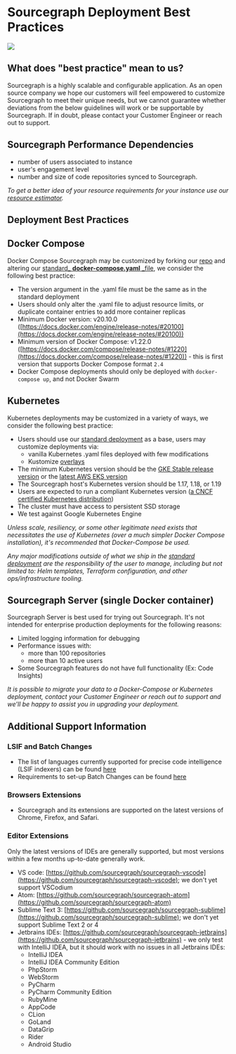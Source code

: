 # Sourcegraph Deployment Best Practices

![](RackMultipart20210716-4-1fufq8b_html_237499165a11f2b9.gif)

## What does &quot;best practice&quot; mean to us?

Sourcegraph is a highly scalable and configurable application. As an open source company we hope our customers will feel empowered to customize Sourcegraph to meet their unique needs, but we cannot guarantee whether deviations from the below guidelines will work or be supportable by Sourcegraph. If in doubt, please contact your Customer Engineer or reach out to support.

## Sourcegraph Performance Dependencies

- number of users associated to instance
- user&#39;s engagement level
- number and size of code repositories synced to Sourcegraph.

_To get a better idea of your resource requirements for your instance use our_ [_resource estimator_](https://docs.sourcegraph.com/admin/install/resource_estimator)_._

## Deployment Best Practices

## Docker Compose

Docker Compose Sourcegraph may be customized by forking our [repo](https://github.com/sourcegraph/deploy-sourcegraph-docker) and altering our [standard](https://sourcegraph.com/github.com/sourcegraph/deploy-sourcegraph-docker@master/-/blob/docker-compose/docker-compose.yaml)[_ **docker-compose.yaml** _](https://sourcegraph.com/github.com/sourcegraph/deploy-sourcegraph-docker@master/-/blob/docker-compose/docker-compose.yaml)[file](https://sourcegraph.com/github.com/sourcegraph/deploy-sourcegraph-docker@master/-/blob/docker-compose/docker-compose.yaml), we consider the following best practice:

- The version argument in the .yaml file must be the same as in the standard deployment
- Users should only alter the .yaml file to adjust resource limits, or duplicate container entries to add more container replicas
- Minimum Docker version: v20.10.0 ([https://docs.docker.com/engine/release-notes/#20100](https://docs.docker.com/engine/release-notes/#20100))
- Minimum version of Docker Compose: v1.22.0 ([https://docs.docker.com/compose/release-notes/#1220](https://docs.docker.com/compose/release-notes/#1220)) - this is first version that supports Docker Compose format `2.4`
- Docker Compose deployments should only be deployed with `docker-compose up`, and not Docker Swarm

## Kubernetes

Kubernetes deployments may be customized in a variety of ways, we consider the following best practice:

- Users should use our [standard deployment](https://github.com/sourcegraph/deploy-sourcegraph) as a base, users may customize deployments via:
  - vanilla Kubernetes .yaml files deployed with few modifications
  - Kustomize [overlays](https://github.com/sourcegraph/deploy-sourcegraph/tree/master/overlays)
- The minimum Kubernetes version should be the [GKE Stable release version](https://cloud.google.com/kubernetes-engine/docs/release-notes-stable) or the [latest AWS EKS version](https://docs.aws.amazon.com/eks/latest/userguide/kubernetes-versions.html)
- The Sourcegraph host&#39;s Kubernetes version should be 1.17, 1.18, or 1.19
- Users are expected to run a compliant Kubernetes version ([a CNCF certified Kubernetes distribution](https://github.com/cncf/k8s-conformance))
- The cluster must have access to persistent SSD storage
- We test against Google Kubernetes Engine

_Unless scale, resiliency, or some other legitimate need exists that necessitates the use of Kubernetes (over a much simpler Docker Compose installation), it's recommended that Docker-Compose be used._

_Any major modifications outside of what we ship in the [standard deployment](https://github.com/sourcegraph/deploy-sourcegraph) are the responsibility of the user to manage, including but not limited to: Helm templates, Terraform configuration, and other ops/infrastructure tooling._

## Sourcegraph Server (single Docker container)

Sourcegraph Server is best used for trying out Sourcegraph. It&#39;s not intended for enterprise production deployments for the following reasons:

- Limited logging information for debugging
- Performance issues with:
  - more than 100 repositories
  - more than 10 active users
- Some Sourcegraph features do not have full functionality (Ex: Code Insights)

_It is possible to migrate your data to a Docker-Compose or Kubernetes deployment, contact your Customer Engineer or reach out to support and we&#39;ll be happy to assist you in upgrading your deployment._

## Additional Support Information

### LSIF and Batch Changes

- The list of languages currently supported for precise code intelligence (LSIF indexers) can be found [here](https://docs.sourcegraph.com/code_intelligence/references/indexers)
- Requirements to set-up Batch Changes can be found [here](https://docs.sourcegraph.com/batch_changes/references/requirements)

### Browsers Extensions

- Sourcegraph and its extensions are supported on the latest versions of Chrome, Firefox, and Safari.

### Editor Extensions

Only the latest versions of IDEs are generally supported, but most versions within a few months up-to-date generally work.

- VS code: [https://github.com/sourcegraph/sourcegraph-vscode](https://github.com/sourcegraph/sourcegraph-vscode); we don&#39;t yet support VSCodium
- Atom: [https://github.com/sourcegraph/sourcegraph-atom](https://github.com/sourcegraph/sourcegraph-atom)
- Sublime Text 3: [https://github.com/sourcegraph/sourcegraph-sublime](https://github.com/sourcegraph/sourcegraph-sublime); we don&#39;t yet support Sublime Text 2 or 4
- Jetbrains IDEs: [https://github.com/sourcegraph/sourcegraph-jetbrains](https://github.com/sourcegraph/sourcegraph-jetbrains) - we only test with IntelliJ IDEA, but it should work with no issues in all Jetbrains IDEs:
  - IntelliJ IDEA
  - IntelliJ IDEA Community Edition
  - PhpStorm
  - WebStorm
  - PyCharm
  - PyCharm Community Edition
  - RubyMine
  - AppCode
  - CLion
  - GoLand
  - DataGrip
  - Rider
  - Android Studio
